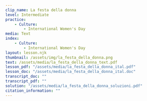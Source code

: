```yaml
---
clip_name: La festa della donna
level: Intermediate
practice: 
    - Culture: 
        - International Women's Day
media: Text
index: 
    - Culture: 
        - International Women's Day
layout: lesson.njk
thumbnail: /assets/img/la_festa_della_donna.png
text: /assets/media/la_festa_della_donna_text.pdf
lesson_pdf: "/assets/media/la_festa_della_donna_ital.pdf"
lesson_doc: "/assets/media/la_festa_della_donna_ital.doc"
transcript_doc: ""
transcript_pdf: ""
solution: "/assets/media/la_festa_della_donna_soluzioni.pdf"
citation_information: ""
---
```

